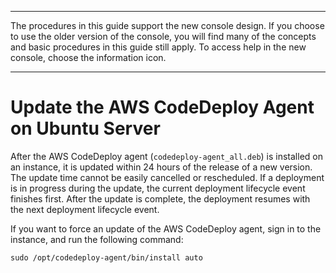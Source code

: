 --------

 The procedures in this guide support the new console design\. If you choose to use the older version of the console, you will find many of the concepts and basic procedures in this guide still apply\. To access help in the new console, choose the information icon\. 

--------

# Update the AWS CodeDeploy Agent on Ubuntu Server<a name="codedeploy-agent-operations-update-ubuntu"></a>

After the AWS CodeDeploy agent \(`codedeploy-agent_all.deb`\) is installed on an instance, it is updated within 24 hours of the release of a new version\. The update time cannot be easily cancelled or rescheduled\. If a deployment is in progress during the update, the current deployment lifecycle event finishes first\. After the update is complete, the deployment resumes with the next deployment lifecycle event\.

If you want to force an update of the AWS CodeDeploy agent, sign in to the instance, and run the following command:

```
sudo /opt/codedeploy-agent/bin/install auto
```